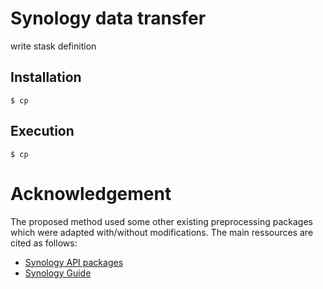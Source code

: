 # Synology data transfer
write stask definition 

## Installation
```
$ cp
```

## Execution
```
$ cp
```

# Acknowledgement

The proposed method used some other existing preprocessing packages which were adapted with/without modifications. The main ressources are cited as follows:
* [Synology API packages](https://)
* [Synology Guide](https://)
